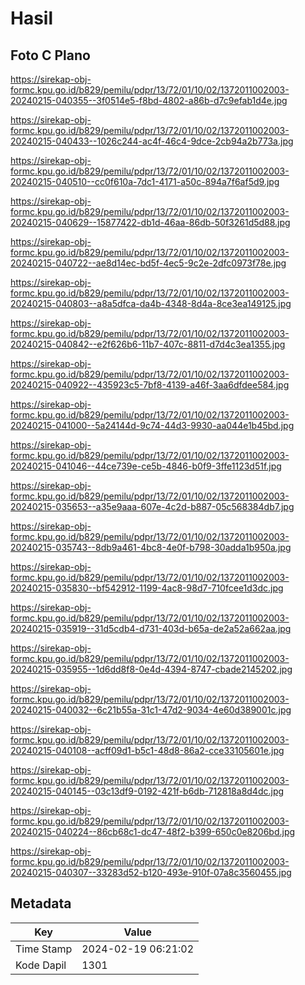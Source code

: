 # Hasil

## Foto C Plano

https://sirekap-obj-formc.kpu.go.id/b829/pemilu/pdpr/13/72/01/10/02/1372011002003-20240215-040355--3f0514e5-f8bd-4802-a86b-d7c9efab1d4e.jpg

https://sirekap-obj-formc.kpu.go.id/b829/pemilu/pdpr/13/72/01/10/02/1372011002003-20240215-040433--1026c244-ac4f-46c4-9dce-2cb94a2b773a.jpg

https://sirekap-obj-formc.kpu.go.id/b829/pemilu/pdpr/13/72/01/10/02/1372011002003-20240215-040510--cc0f610a-7dc1-4171-a50c-894a7f6af5d9.jpg

https://sirekap-obj-formc.kpu.go.id/b829/pemilu/pdpr/13/72/01/10/02/1372011002003-20240215-040629--15877422-db1d-46aa-86db-50f3261d5d88.jpg

https://sirekap-obj-formc.kpu.go.id/b829/pemilu/pdpr/13/72/01/10/02/1372011002003-20240215-040722--ae8d14ec-bd5f-4ec5-9c2e-2dfc0973f78e.jpg

https://sirekap-obj-formc.kpu.go.id/b829/pemilu/pdpr/13/72/01/10/02/1372011002003-20240215-040803--a8a5dfca-da4b-4348-8d4a-8ce3ea149125.jpg

https://sirekap-obj-formc.kpu.go.id/b829/pemilu/pdpr/13/72/01/10/02/1372011002003-20240215-040842--e2f626b6-11b7-407c-8811-d7d4c3ea1355.jpg

https://sirekap-obj-formc.kpu.go.id/b829/pemilu/pdpr/13/72/01/10/02/1372011002003-20240215-040922--435923c5-7bf8-4139-a46f-3aa6dfdee584.jpg

https://sirekap-obj-formc.kpu.go.id/b829/pemilu/pdpr/13/72/01/10/02/1372011002003-20240215-041000--5a24144d-9c74-44d3-9930-aa044e1b45bd.jpg

https://sirekap-obj-formc.kpu.go.id/b829/pemilu/pdpr/13/72/01/10/02/1372011002003-20240215-041046--44ce739e-ce5b-4846-b0f9-3ffe1123d51f.jpg

https://sirekap-obj-formc.kpu.go.id/b829/pemilu/pdpr/13/72/01/10/02/1372011002003-20240215-035653--a35e9aaa-607e-4c2d-b887-05c568384db7.jpg

https://sirekap-obj-formc.kpu.go.id/b829/pemilu/pdpr/13/72/01/10/02/1372011002003-20240215-035743--8db9a461-4bc8-4e0f-b798-30adda1b950a.jpg

https://sirekap-obj-formc.kpu.go.id/b829/pemilu/pdpr/13/72/01/10/02/1372011002003-20240215-035830--bf542912-1199-4ac8-98d7-710fcee1d3dc.jpg

https://sirekap-obj-formc.kpu.go.id/b829/pemilu/pdpr/13/72/01/10/02/1372011002003-20240215-035919--31d5cdb4-d731-403d-b65a-de2a52a662aa.jpg

https://sirekap-obj-formc.kpu.go.id/b829/pemilu/pdpr/13/72/01/10/02/1372011002003-20240215-035955--1d6dd8f8-0e4d-4394-8747-cbade2145202.jpg

https://sirekap-obj-formc.kpu.go.id/b829/pemilu/pdpr/13/72/01/10/02/1372011002003-20240215-040032--6c21b55a-31c1-47d2-9034-4e60d389001c.jpg

https://sirekap-obj-formc.kpu.go.id/b829/pemilu/pdpr/13/72/01/10/02/1372011002003-20240215-040108--acff09d1-b5c1-48d8-86a2-cce33105601e.jpg

https://sirekap-obj-formc.kpu.go.id/b829/pemilu/pdpr/13/72/01/10/02/1372011002003-20240215-040145--03c13df9-0192-421f-b6db-712818a8d4dc.jpg

https://sirekap-obj-formc.kpu.go.id/b829/pemilu/pdpr/13/72/01/10/02/1372011002003-20240215-040224--86cb68c1-dc47-48f2-b399-650c0e8206bd.jpg

https://sirekap-obj-formc.kpu.go.id/b829/pemilu/pdpr/13/72/01/10/02/1372011002003-20240215-040307--33283d52-b120-493e-910f-07a8c3560455.jpg


## Metadata

| Key        | Value               |
| ---------- | ------------------- |
| Time Stamp | 2024-02-19 06:21:02 |
| Kode Dapil | 1301                |



